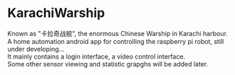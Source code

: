 # KarachiWarship
Known as "卡拉奇战舰", the enormous Chinese Warship in Karachi  harbour.<br>
A home automation android app for controlling the raspberry pi robot, still under developing...<br>
It mainly contains a login interface, a video control interface.<br> 
Some other sensor viewing and statistic grapghs will be added later.

